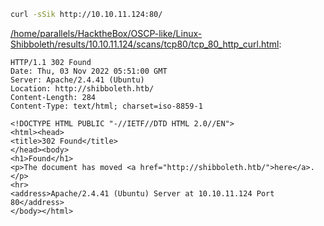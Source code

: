 ```bash
curl -sSik http://10.10.11.124:80/
```

[/home/parallels/HacktheBox/OSCP-like/Linux-Shibboleth/results/10.10.11.124/scans/tcp80/tcp_80_http_curl.html](file:///home/parallels/HacktheBox/OSCP-like/Linux-Shibboleth/results/10.10.11.124/scans/tcp80/tcp_80_http_curl.html):

```
HTTP/1.1 302 Found
Date: Thu, 03 Nov 2022 05:51:00 GMT
Server: Apache/2.4.41 (Ubuntu)
Location: http://shibboleth.htb/
Content-Length: 284
Content-Type: text/html; charset=iso-8859-1

<!DOCTYPE HTML PUBLIC "-//IETF//DTD HTML 2.0//EN">
<html><head>
<title>302 Found</title>
</head><body>
<h1>Found</h1>
<p>The document has moved <a href="http://shibboleth.htb/">here</a>.</p>
<hr>
<address>Apache/2.4.41 (Ubuntu) Server at 10.10.11.124 Port 80</address>
</body></html>


```
